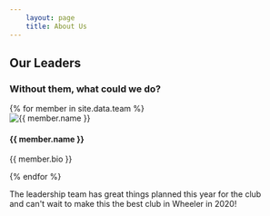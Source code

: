 ```yaml
---
    layout: page
    title: About Us
---
```

<body>
<div class="container">
    <div class="row">
        <div class="col-lg-12 ">
            <h2 class="section-heading">Our Leaders</h2>
            <h3 class="section-subheading text-muted">Without them, what could we do?</h3>
        </div>
    </div>
    <div class="row">
        {% for member in site.data.team %}
        <div class="col-xs-6">
            <div class="team-member">
                <img src="/img/{{ member.photo }}" class="img-responsive img-circle" alt="{{ member.name }}">
                <h4>{{ member.name }}</h4>
                <p class="text-muted">{{ member.bio }}</p>      
            </div>
        </div>
        {% endfor %}
    </div>
    <div class="row">
        <div class="col-lg-8 col-lg-offset-2 ">
            <p class="large text-muted">The leadership team has great things planned this year for the club 
            <br>and can't wait to make this the best club in Wheeler in 2020!</p>
        </div>
    </div>
</div>
</body>
    